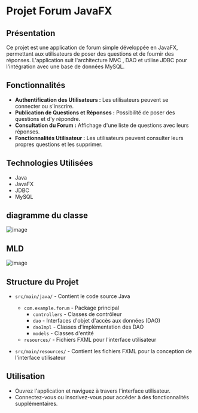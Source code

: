 # Projet Forum JavaFX

## Présentation

Ce projet est une application de forum simple développée en JavaFX, permettant aux utilisateurs de poser des questions et de fournir des réponses. L'application suit l'architecture MVC , DAO et utilise JDBC pour l'intégration avec une base de données MySQL.

## Fonctionnalités

- **Authentification des Utilisateurs :** Les utilisateurs peuvent se connecter ou s'inscrire.
- **Publication de Questions et Réponses :** Possibilité de poser des questions et d'y répondre.
- **Consultation du Forum :** Affichage d'une liste de questions avec leurs réponses.
- **Fonctionnalités Utilisateur :** Les utilisateurs peuvent consulter leurs propres questions et les supprimer.

## Technologies Utilisées

- Java
- JavaFX
- JDBC
- MySQL 

## diagramme du classe 

![image](https://github.com/AhmedBelkadi/forum-app/assets/136114058/92da46f7-e06d-4ba0-a4fd-394026e4b16c)

## MLD

![image](https://github.com/AhmedBelkadi/forum-app/assets/136114058/3524b39d-eb18-40c2-ac3f-4173f9eac68a)


## Structure du Projet

- `src/main/java/` - Contient le code source Java
  - `com.example.forum` - Package principal
    - `controllers` - Classes de contrôleur
    - `dao` - Interfaces d'objet d'accès aux données (DAO)
    - `daoImpl` - Classes d'implémentation des DAO
    - `models` - Classes d'entité
  - `resources/` - Fichiers FXML pour l'interface utilisateur

- `src/main/resources/` - Contient les fichiers FXML pour la conception de l'interface utilisateur

## Utilisation

- Ouvrez l'application et naviguez à travers l'interface utilisateur.
- Connectez-vous ou inscrivez-vous pour accéder à des fonctionnalités supplémentaires.
